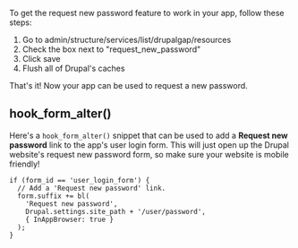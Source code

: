 To get the request new password feature to work in your app, follow these steps:

1. Go to admin/structure/services/list/drupalgap/resources
2. Check the box next to "request_new_password"
3. Click save
4. Flush all of Drupal's caches

That's it! Now your app can be used to request a new password.

## hook_form_alter()

Here's a `hook_form_alter()` snippet that can be used to add a **Request new password** link to the app's user login form. This will just open up the Drupal website's request new password form, so make sure your website is mobile friendly!

```
if (form_id == 'user_login_form') {
  // Add a 'Request new password' link.
  form.suffix += bl(
    'Request new password',
    Drupal.settings.site_path + '/user/password',
    { InAppBrowser: true }
  );
}
```
